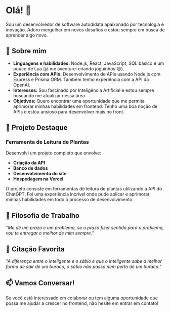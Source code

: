 # Olá! 👋

Sou um desenvolvedor de software autodidata apaixonado por tecnologia e inovação. Adoro mergulhar em novos desafios e estou sempre em busca de aprender algo novo.

## 🚀 Sobre mim

- **Linguagens e habilidades:** Node.js, React, JavaScript, SQL básico e um pouco de Lua (já me aventurei criando joguinhos 😄).
- **Experiência com APIs:** Desenvolvimento de APIs usando Node.js com Express e Prisma ORM. Também tenho experiência com a API da OpenAI.
- **Interesses:** Sou fascinado por Inteligência Artificial e estou sempre buscando me atualizar nessa área.
- **Objetivos:** Quero encontrar uma oportunidade que me permita aprimorar minhas habilidades em frontend. Tenho uma boa noção de APIs e estou ansioso para desenvolver mais no front.

## 🌱 Projeto Destaque

### Ferramenta de Leitura de Plantas

Desenvolvi um projeto completo que envolve:

- **Criação da API**
- **Banco de dados**
- **Desenvolvimento do site**
- **Hospedagem na Vercel**

O projeto consiste em ferramentas de leitura de plantas utilizando a API do ChatGPT. Foi uma experiência incrível onde pude aplicar e aprimorar minhas habilidades em todo o processo de desenvolvimento.

## 🧠 Filosofia de Trabalho

*"Me dê um prazo e um problema, se o prazo fizer sentido para o problema, vou te entregar o melhor de mim sempre."*

## 📜 Citação Favorita

*"A diferença entre o inteligente e o sábio é que o inteligente sabe a melhor forma de sair de um buraco, o sábio não passa nem perto de um buraco."*

## 📫 Vamos Conversar!

Se você está interessado em colaborar ou tem alguma oportunidade que possa me ajudar a crescer no frontend, não hesite em entrar em contato!
